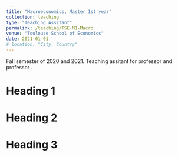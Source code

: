 ```yaml
---
title: "Macroeconomics, Master 1st year"
collection: teaching
type: "Teaching Assitant"
permalink: /teaching/TSE-M1-Macro
venue: "Toulouse School of Economics"
date: 2021-01-01
# location: "City, Country"
---
```


Fall semester of 2020 and 2021. Teaching assitant for professor  and professor .

Heading 1
======

Heading 2
======

Heading 3
======
